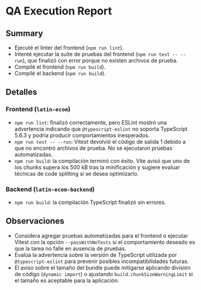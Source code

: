 # QA Execution Report

## Summary
- Ejecuté el linter del frontend (`npm run lint`).
- Intenté ejecutar la suite de pruebas del frontend (`npm run test -- --run`), que finalizó con error porque no existen archivos de prueba.
- Compilé el frontend (`npm run build`).
- Compilé el backend (`npm run build`).

## Detalles
### Frontend (`latin-ecom`)
- `npm run lint`: finalizó correctamente, pero ESLint mostró una advertencia indicando que `@typescript-eslint` no soporta TypeScript 5.6.3 y podría producir comportamientos inesperados.
- `npm run test -- --run`: Vitest devolvió el código de salida 1 debido a que no encontró archivos de prueba. No se ejecutaron pruebas automatizadas.
- `npm run build`: la compilación terminó con éxito. Vite avisó que uno de los chunks supera los 500 kB tras la minificación y sugiere evaluar técnicas de code splitting si se desea optimizarlo.

### Backend (`latin-ecom-backend`)
- `npm run build`: la compilación TypeScript finalizó sin errores.

## Observaciones
- Considera agregar pruebas automatizadas para el frontend o ejecutar Vitest con la opción `--passWithNoTests` si el comportamiento deseado es que la tarea no falle en ausencia de pruebas.
- Evalúa la advertencia sobre la versión de TypeScript utilizada por `@typescript-eslint` para prevenir posibles incompatibilidades futuras.
- El aviso sobre el tamaño del bundle puede mitigarse aplicando división de código (`dynamic import`) o ajustando `build.chunkSizeWarningLimit` si el tamaño es aceptable para la aplicación.
